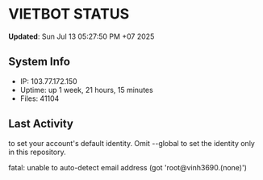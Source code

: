 # VIETBOT STATUS
**Updated**: Sun Jul 13 05:27:50 PM +07 2025

## System Info
- IP: 103.77.172.150
- Uptime: up 1 week, 21 hours, 15 minutes
- Files: 41104

## Last Activity

to set your account's default identity.
Omit --global to set the identity only in this repository.

fatal: unable to auto-detect email address (got 'root@vinh3690.(none)')
